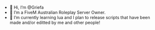 - 👋 Hi, I’m @Griefa
- 👀 I’m a FiveM Australian Roleplay Server Owner. 
- 🌱 I’m currently learning lua and I plan to release scripts that have been made and/or editted by me and other people!


<!---
Griefa/Griefa is a ✨ special ✨ repository because its `README.md` (this file) appears on your GitHub profile.
You can click the Preview link to take a look at your changes.
--->

